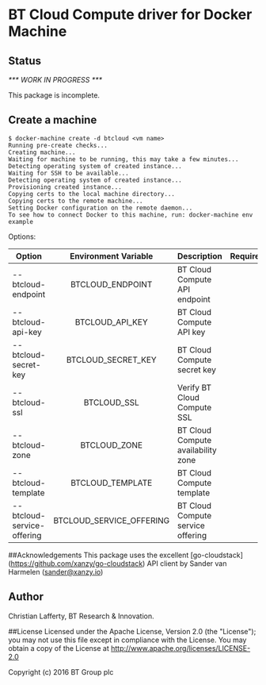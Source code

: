 # BT Cloud Compute driver for Docker Machine

## Status
_*** WORK IN PROGRESS ***_

This package is incomplete.


## Create a machine

```
$ docker-machine create -d btcloud <vm name>
Running pre-create checks...
Creating machine...
Waiting for machine to be running, this may take a few minutes...
Detecting operating system of created instance...
Waiting for SSH to be available...
Detecting operating system of created instance...
Provisioning created instance...
Copying certs to the local machine directory...
Copying certs to the remote machine...
Setting Docker configuration on the remote daemon...
To see how to connect Docker to this machine, run: docker-machine env example
```

Options:

| Option                      | Environment Variable      | Description                           |Required |
|-----------------------------|:-------------------------:|---------------------------------------|--------:|
| --btcloud-endpoint          | BTCLOUD_ENDPOINT          | BT Cloud Compute API endpoint         | N |
| --btcloud-api-key           | BTCLOUD_API_KEY           | BT Cloud Compute API key              | Y |
| --btcloud-secret-key        | BTCLOUD_SECRET_KEY        | BT Cloud Compute secret key           | Y |
| --btcloud-ssl               | BTCLOUD_SSL               | Verify BT Cloud Compute SSL           | N |
| --btcloud-zone              | BTCLOUD_ZONE              | BT Cloud Compute availability zone    | Y |
| --btcloud-template          | BTCLOUD_TEMPLATE          | BT Cloud Compute template             | Y |
| --btcloud-service-offering  | BTCLOUD_SERVICE_OFFERING  | BT Cloud Compute service offering     | Y |

##Acknowledgements
This package uses the excellent [go-cloudstack] (https://github.com/xanzy/go-cloudstack) API client by Sander van Harmelen (<sander@xanzy.io>)

## Author
Christian Lafferty, BT Research & Innovation.

##License
Licensed under the Apache License, Version 2.0 (the "License"); you may not use this file except in compliance with the License. You may obtain a copy of the License at <http://www.apache.org/licenses/LICENSE-2.0>

Copyright (c) 2016 BT Group plc
